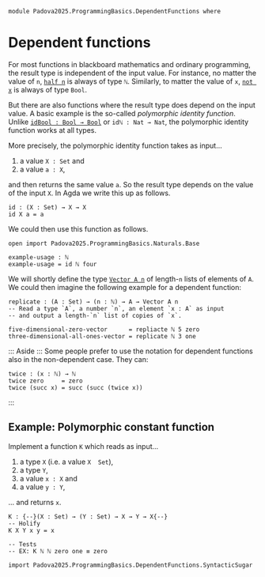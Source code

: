 ```
module Padova2025.ProgrammingBasics.DependentFunctions where
```

# Dependent functions

For most functions in blackboard mathematics and ordinary programming, the
result type is independent of the input value. For instance, no matter the
value of `n`, [`half n`](Padova2025.ProgrammingBasics.Naturals.Arithmetic.html#half)
is always of type `ℕ`. Similarly, to matter the value of `x`,
[`not x`](Padova2025.ProgrammingBasics.Booleans.html#not) is always of type `Bool`.

But there are also functions where the result type does depend on the input
value. A basic example is the so-called *polymorphic identity function*. Unlike
[`idBool : Bool → Bool`](Padova2025.ProgrammingBasics.Booleans.html#idBool) or
`idℕ : Nat → Nat`, the polymorphic identity function works at all types.

More precisely, the polymorphic identity function takes as input...

1. a value `X : Set` and
2. a value `a : X`,

and then returns the same value `a`. So the result type depends on the value of
the input `X`. In Agda we write this up as follows.

```
id : (X : Set) → X → X
id X a = a
```

We could then use this function as follows.

```
open import Padova2025.ProgrammingBasics.Naturals.Base

example-usage : ℕ
example-usage = id ℕ four
```

We will shortly define the type [`Vector A n`](Padova2025.ProgrammingBasics.Vectors.html)
of length-`n` lists of elements of `A`. We could then imagine the following
example for a dependent function:

```code
replicate : (A : Set) → (n : ℕ) → A → Vector A n
-- Read a type `A`, a number `n`, an element `x : A` as input
-- and output a length-`n` list of copies of `x`.

five-dimensional-zero-vector      = repliacte ℕ 5 zero
three-dimensional-all-ones-vector = replicate ℕ 3 one
```

::: Aside :::
Some people prefer to use the notation for dependent functions also in the
non-dependent case. They can:

```
twice : (x : ℕ) → ℕ
twice zero     = zero
twice (succ x) = succ (succ (twice x))
```
:::


## Example: Polymorphic constant function

Implement a function `K` which reads as input...

1. a type `X` (i.e. a value `X  Set`),
2. a type `Y`,
3. a value `x : X` and
4. a value `y : Y`,

... and returns `x`.

```
K : {--}(X : Set) → (Y : Set) → X → Y → X{--}
-- Holify
K X Y x y = x

-- Tests
-- EX: K ℕ ℕ zero one ≡ zero
```

```
import Padova2025.ProgrammingBasics.DependentFunctions.SyntacticSugar
```

